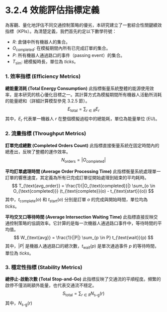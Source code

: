 # 3.2.4 效能評估指標定義

為客觀、量化地評估不同交通控制策略的優劣，本研究建立了一套綜合性關鍵績效指標（KPIs）。為清楚定義，我們首先約定以下數學符號：
- $R$: 倉儲中所有機器人的集合。
- $O_{\text{completed}}$: 在模擬期間內所有已完成訂單的集合。
- $P$: 所有機器人通過路口的事件（passing event）的集合。
- $T_{\text{sim}}$: 總模擬時長，單位為 $ticks$。

### 1. 效率指標 (Efficiency Metrics)

**總能量消耗 (Total Energy Consumption)**
此指標衡量系統整體的能源使用效率，是本研究的核心優化目標之一。其計算方式為模擬期間所有機器人活動所消耗的能量總和（詳細計算模型參見 3.2.5 節）。
$$
E_{\text{total}} = \sum_{r \in R} E_r
$$
其中，$E_r$ 代表單一機器人 $r$ 在整個模擬過程中的總能耗，單位為能量單位 (EU)。


### 2. 流量指標 (Throughput Metrics)

**訂單完成總數 (Completed Orders Count)**
此指標直接衡量系統在固定時間內的總產出，反映了整體的運作效率。
$$
N_{\text{orders}} = |O_{\text{completed}}|
$$

**平均訂單處理時間 (Average Order Processing Time)**
此指標衡量系統處理單一訂單的響應速度，其定義為所有已完成訂單從開始處理到結束的平均耗時。
$$
T_{\text{avg_order}} = \frac{1}{|O_{\text{completed}}|} \sum_{o \in O_{\text{completed}}} (t_{\text{complete}}(o) - t_{\text{start}}(o))
$$
其中，$t_{\text{complete}}(o)$ 和 $t_{\text{start}}(o)$ 分別是訂單 $o$ 的完成與開始時間，單位均為 $ticks$。

**平均交叉口等待時間 (Average Intersection Waiting Time)**
此指標直接反映交通控制策略的協調效率。它計算的是每一次機器人通過路口事件中，等待時間的平均值。
$$
W_{\text{avg}} = \frac{1}{|P|} \sum_{p \in P} t_{\text{wait}}(p)
$$
其中，$|P|$ 是機器人通過路口的總次數，$t_{\text{wait}}(p)$ 是單次通過事件 $p$ 的等待時間，單位為 $ticks$。

### 3. 穩定性指標 (Stability Metrics)

**總停止-啟動次數 (Total Stop-and-Go)**
此指標反映了交通流的平順程度。頻繁的啟停不僅消耗額外能量，也代表交通流不穩定。
$$
S_{\text{total}} = \sum_{r \in R} N_{\text{s-g}}(r)
$$
其中，$N_{\text{s-g}}(r)$ 